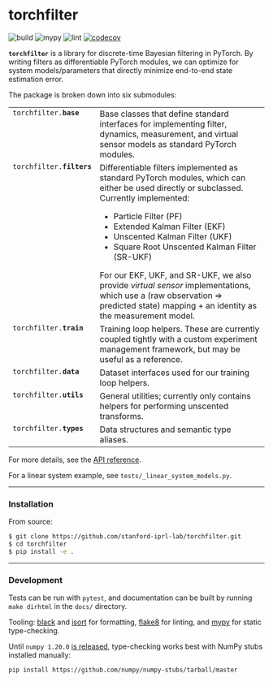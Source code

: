 # torchfilter

![build](https://github.com/stanford-iprl-lab/torchfilter/workflows/build/badge.svg)
![mypy](https://github.com/stanford-iprl-lab/torchfilter/workflows/mypy/badge.svg)
![lint](https://github.com/stanford-iprl-lab/torchfilter/workflows/lint/badge.svg)
[![codecov](https://codecov.io/gh/stanford-iprl-lab/torchfilter/branch/master/graph/badge.svg)](https://codecov.io/gh/stanford-iprl-lab/torchfilter)

**`torchfilter`** is a library for discrete-time Bayesian filtering in PyTorch.
By writing filters as differentiable PyTorch modules, we can optimize for system
models/parameters that directly minimize end-to-end state estimation error.

The package is broken down into six submodules:

<table>
  <tbody valign="top">
    <tr>
      <td><code>torchfilter.<strong>base</strong></code></td>
      <td>
        Base classes that define standard interfaces for implementing filter,
        dynamics, measurement, and virtual sensor models as standard PyTorch
        modules.
      </td>
    </tr>
    <tr>
      <td><code>torchfilter.<strong>filters</strong></code></td>
      <td>
        Differentiable filters implemented as standard PyTorch modules, which
        can either be used directly or subclassed. Currently implemented:
        <ul>
            <li>Particle Filter (PF)</li>
            <li>Extended Kalman Filter (EKF)</li>
            <li>Unscented Kalman Filter (UKF)</li>
            <li>Square Root Unscented Kalman Filter (SR-UKF)</li>
        </ul>
        For our EKF, UKF, and SR-UKF, we also provide <em>virtual sensor</em>
        implementations, which use a (raw observation => predicted state)
        mapping + an identity as the measurement model.
      </td>
    </tr>
    <tr>
      <td><code>torchfilter.<strong>train</strong></code></td>
      <td>
        Training loop helpers. These are currently coupled tightly with a custom
        experiment management framework, but may be useful as a reference.
      </td>
    </tr>
    <tr>
      <td><code>torchfilter.<strong>data</strong></code></td>
      <td>
        Dataset interfaces used for our training loop helpers.
      </td>
    </tr>
    <tr>
      <td><code>torchfilter.<strong>utils</strong></code></td>
      <td>
        General utilities; currently only contains helpers for performing
        unscented transforms.
      </td>
    </tr>
    <tr>
      <td><code>torchfilter.<strong>types</strong></code></td>
      <td>Data structures and semantic type aliases.</td>
    </tr>
  </tbody>
</table>

For more details, see the
[API reference](https://stanford-iprl-lab.github.io/torchfilter).

For a linear system example, see `tests/_linear_system_models.py`.

---

### Installation

From source:

```bash
$ git clone https://github.com/stanford-iprl-lab/torchfilter.git
$ cd torchfilter
$ pip install -e .
```

---

### Development

Tests can be run with `pytest`, and documentation can be built by running
`make dirhtml` in the `docs/` directory.

Tooling: [black](https://github.com/psf/black) and
[isort](https://github.com/timothycrosley/isort) for formatting,
[flake8](https://flake8.pycqa.org/en/latest/) for linting, and
[mypy](https://github.com/python/mypy) for static type-checking.

Until `numpy 1.20.0` [is released](https://github.com/numpy/numpy/pull/16515),
type-checking works best with NumPy stubs installed manually:

```
pip install https://github.com/numpy/numpy-stubs/tarball/master
```
